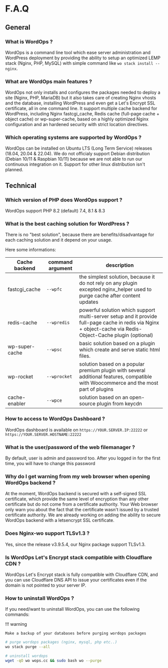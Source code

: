 # F.A.Q

## General

### What is WordOps ?

WordOps is a command line tool which ease server administration and WordPress deployment by providing the ability to setup an optimized LEMP stack (Nginx, PHP, MySQL) with simple command like `wo stack install --nginx`.

### What are WordOps main features ?

WordOps not only installs and configures the packages needed to deploy a site (Nginx, PHP, MariaDB) but it also takes care of creating Nginx vhosts and the database, installing WordPress and even get a Let's Encrypt SSL certificate, all in one command line. It support multiple cache backend for WordPress, including Nginx fastcgi_cache, Redis cache (full-page cache + object cache) or wp-super-cache, based on a highly optimized Nginx configuration and an hardened security with strict location directives.

### Which operating systems are supported by WordOps ?

WordOps can be installed on Ubuntu LTS (Long Term Service) releases (18.04, 20.04 & 22.04). We do not officialy support Debian distribution (Debian 10/11 & Raspbian 10/11) because we are not able to run our continuous integration on it.
Support for other linux distribution isn't planned.

## Technical

### Which version of PHP does WordOps support ?

WordOps support PHP 8.2 (default) 7.4, 8.1 & 8.3

### What is the best caching solution for WordPress ?

There is no "best solution", because there are benefits/disadvantage for each caching solution and it depend on your usage.

Here some informations:

| Cache backend  | command argument | description                                                                                                                                                  |
| -------------- | ---------------- | ------------------------------------------------------------------------------------------------------------------------------------------------------------ |
| fastcgi_cache  | `--wpfc`         | the simplest solution, because it do not rely on any plugin excepted nginx_helper used to purge cache after content updates                                  |
| redis-cache    | `--wpredis`      | powerful solution which support multi-server setup and it provide full-page cache in redis via Nginx + object-cache via Redis-Object-Cache plugin (optional) |
| wp-super-cache | `--wpsc`         | basic solution based on a plugin which create and serve static html files.                                                                                   |
| wp-rocket      | `--wprocket`     | solution based on a popular premium plugin with several additional features, compatible with Woocommerce and the most part of plugins                        |
| cache-enabler  | `--wpce`         | solution based on an open-source plugin from keycdn                                                                                                          |

### How to access to WordOps Dashboard ?

WordOps dashboard is available on `https://YOUR.SERVER.IP:22222` or `https://YOUR.SERVER.HOSTNAME:22222`

### What is the user/password of the web filemanager ?

By default, user is admin and password too. After you logged in for the first time, you will have to change this password

### Why do I get warning from my web browser when opening WordOps backend ?

At the moment, WordOps backend is secured with a self-signed SSL certificate, which provide the same level of encryption than any other certificate but do not come from a certificate authority. Your Web browser only warn you about the fact that the certificate wasn't issued by a trusted certificate authority. We are already working on adding the ability to secure WordOps backend with a letsencrypt SSL certificate.

### Does Nginx-wo support TLSv1.3 ?

Yes, since the release v3.9.5.4, our Nginx package support TLSv1.3.

### Is WordOps Let's Encrypt stack compatible with Cloudflare CDN ?

WordOps Let's Encrypt stack is fully compatible with Cloudflare CDN, and you can use Cloudflare DNS API to issue your certificates even if the domain is not pointed to your server IP.

### How to uninstall WordOps ?

If you need/want to uninstall WordOps, you can use the following commands:

!!! warning

<!-- prettier-ignore -->
    Make a backup of your databases before purging wordops packages

<!-- prettier-ignore-end -->

```bash
# purge wordops packages (nginx, mysql, php etc..)
wo stack purge --all

# uninstall wordops
wget -qO wo wops.cc && sudo bash wo --purge
```
